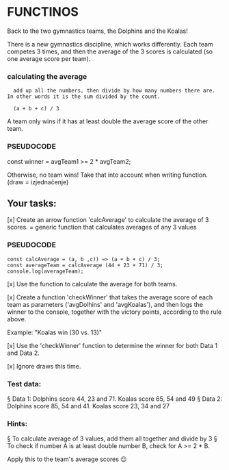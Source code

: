 # FUNCTINOS

Back to the two gymnastics teams, the Dolphins and the Koalas!

There is a new gymnastics discipline, which works differently.
Each team competes 3 times, and then the average of the 3 scores is calculated (so one average score per team).


  ### calculating the average

      add up all the numbers, then divide by how many numbers there are. In other words it is the sum divided by the count.

      (a + b + c) / 3

A team only wins if it has at least double the average score of the other team.

  ### PSEUDOCODE

  const winner = avgTeam1 >= 2 * avgTeam2;

Otherwise, no team wins!
Take that into account when writing function.
(draw = izjednačenje)



## Your tasks:

[x] Create an arrow function 'calcAverage' to calculate the average of 3 scores.
= generic function that calculates averages of any 3 values


  ### PSEUDOCODE

    const calcAverage = (a, b ,c)) => (a + b + c) / 3;
    const averageTeam = calcAverage (44 + 23 + 71) / 3;
    console.log(averageTeam);



[x] Use the function to calculate the average for both teams.


[x] Create a function 'checkWinner' that takes the average score of each team as parameters ('avgDolhins' and 'avgKoalas'),
and then logs the winner to the console, together with the victory points, according to the rule above.

  Example: "Koalas win (30 vs. 13)"


[x] Use the 'checkWinner' function to determine the winner for both Data 1 and Data 2.

[x] Ignore draws this time.


### Test data:

§ Data 1: Dolphins score 44, 23 and 71. Koalas score 65, 54 and 49
§ Data 2: Dolphins score 85, 54 and 41. Koalas score 23, 34 and 27


### Hints:

§ To calculate average of 3 values, add them all together and divide by 3
§ To check if number A is at least double number B, check for A >= 2 * B.

Apply this to the team's average scores 😉